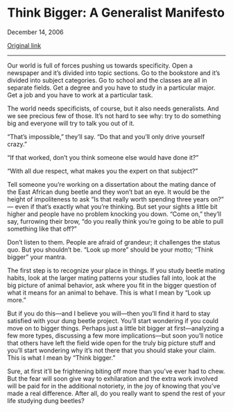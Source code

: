 Think Bigger: A Generalist Manifesto
====================================

December 14, 2006

[Original link](http://www.aaronsw.com/weblog/thinkbigger)

* * * * *

Our world is full of forces pushing us towards specificity. Open a
newspaper and it’s divided into topic sections. Go to the bookstore and
it’s divided into subject categories. Go to school and the classes are
all in separate fields. Get a degree and you have to study in a
particular major. Get a job and you have to work at a particular task.

The world needs specificists, of course, but it also needs generalists.
And we see precious few of those. It’s not hard to see why: try to do
something big and everyone will try to talk you out of it.

“That’s impossible,” they’ll say. “Do that and you’ll only drive
yourself crazy.”

“If that worked, don’t you think someone else would have done it?”

“With all due respect, what makes you the expert on that subject?”

Tell someone you’re working on a dissertation about the mating dance of
the East African dung beetle and they won’t bat an eye. It would be the
height of impoliteness to ask “Is that really worth spending three years
on?” — even if that’s exactly what you’re thinking. But set your sights
a little bit higher and people have no problem knocking you down. “Come
on,” they’ll say, furrowing their brow, “do you really think you’re
going to be able to pull something like that off?”

Don’t listen to them. People are afraid of grandeur; it challenges the
status quo. But you shouldn’t be. “Look up more” should be your motto;
“Think bigger” your mantra.

The first step is to recognize your place in things. If you study beetle
mating habits, look at the larger mating patterns your studies fall
into, look at the big picture of animal behavior, ask where you fit in
the bigger question of what it means for an animal to behave. This is
what I mean by “Look up more.”

But if you do this—and I believe you will—then you’ll find it hard to
stay satisfied with your dung beetle project. You’ll start wondering if
you could move on to bigger things. Perhaps just a little bit bigger at
first—analyzing a few more types, discussing a few more implications—but
soon you’ll notice that others have left the field wide open for the
truly big picture stuff and you’ll start wondering why it’s not there
that you should stake your claim. This is what I mean by “Think bigger.”

Sure, at first it’ll be frightening biting off more than you’ve ever had
to chew. But the fear will soon give way to exhilaration and the extra
work involved will be paid for in the additional notoriety, in the joy
of knowing that you’ve made a real difference. After all, do you really
want to spend the rest of your life studying dung beetles?
